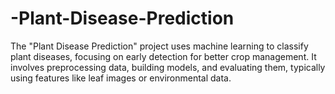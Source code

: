 # -Plant-Disease-Prediction
The "Plant Disease Prediction" project uses machine learning to classify plant diseases, focusing on early detection for better crop management. It involves preprocessing data, building models, and evaluating them, typically using features like leaf images or environmental data.

